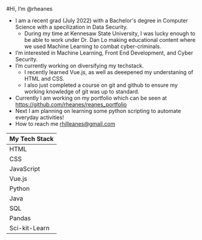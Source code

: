 #Hi, I’m @rheanes
-  I am a recent grad (July 2022) with a Bachelor's degree in Computer Science with a specilization in Data Security.
    -  During my time at Kennesaw State University, I was lucky enough to be able to work under Dr. Dan Lo making educational content where we used Machine Learning to combat cyber-criminals.
-  I’m interested in Machine Learning, Front End Development, and Cyber Security.
-  I’m currently working on diversifying my techstack.
    -  I recently learned Vue.js, as well as deeepened my understaning of HTML and CSS.
    -  I also just completed a course on git and github to ensure my working knowledge of git was up to standard.
-  Currently I am working on my portfolio which can be seen at <https://github.com/rheanes/reanes_portfolio>
-  Next I am planning on learning some python scripting to automate everyday activities!
-  How to reach me rhilleanes@gmail.com

My Tech Stack|
-------------|
HTML|
CSS|
JavaScript|
Vue.js|
Python|
Java|
SQL|
Pandas|
Sci-kit-Learn|





<!---
rheanes/rheanes is a ✨ special ✨ repository because its `README.md` (this file) appears on your GitHub profile.
You can click the Preview link to take a look at your changes.
--->
